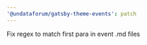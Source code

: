 ```yaml
---
'@undataforum/gatsby-theme-events': patch
---
```


Fix regex to match first para in event .md files

